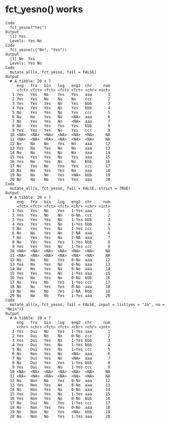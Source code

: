 # fct_yesno() works

    Code
      fct_yesno("Yes")
    Output
      [1] Yes
      Levels: Yes No
    Code
      fct_yesno(c("No", "Yes"))
    Output
      [1] No  Yes
      Levels: Yes No
    Code
      mutate_all(x, fct_yesno, fail = FALSE)
    Output
      # A tibble: 20 x 7
         eng   fra   bin   log   eng2  chr     num
         <fct> <fct> <fct> <fct> <fct> <chr> <int>
       1 Yes   Yes   No    Yes   Yes   aaa       1
       2 Yes   Yes   No    No    No    ccc       2
       3 Yes   Yes   Yes   No    Yes   bbb       3
       4 Yes   Yes   Yes   No    Yes   bbb       4
       5 No    Yes   Yes   No    Yes   ccc       5
       6 No    No    Yes   No    <NA>  aaa       6
       7 No    Yes   Yes   No    <NA>  aaa       7
       8 No    Yes   Yes   Yes   Yes   bbb       8
       9 Yes   Yes   Yes   No    Yes   ccc       9
      10 <NA>  <NA>  <NA>  <NA>  <NA>  <NA>     NA
      11 <NA>  <NA>  <NA>  <NA>  <NA>  <NA>     NA
      12 No    No    No    Yes   No    aaa      12
      13 Yes   No    Yes   No    No    aaa      13
      14 No    No    Yes   No    No    aaa      14
      15 Yes   Yes   Yes   No    Yes   aaa      15
      16 Yes   No    Yes   No    No    bbb      16
      17 No    Yes   No    Yes   Yes   ccc      17
      18 No    No    Yes   Yes   No    aaa      18
      19 No    No    No    Yes   <NA>  bbb      19
      20 No    No    No    Yes   Yes   aaa      20
    Code
      mutate_all(x, fct_yesno, fail = FALSE, strict = TRUE)
    Output
      # A tibble: 20 x 7
         eng   fra   bin   log   eng2  chr     num
         <fct> <fct> <fct> <fct> <chr> <chr> <int>
       1 Yes   Yes   No    Yes   1-Yes aaa       1
       2 Yes   Yes   No    No    0-No  ccc       2
       3 Yes   Yes   Yes   No    1-Yes bbb       3
       4 Yes   Yes   Yes   No    1-Yes bbb       4
       5 No    Yes   Yes   No    1-Yes ccc       5
       6 No    No    Yes   No    2-NA  aaa       6
       7 No    Yes   Yes   No    2-NA  aaa       7
       8 No    Yes   Yes   Yes   1-Yes bbb       8
       9 Yes   Yes   Yes   No    1-Yes ccc       9
      10 <NA>  <NA>  <NA>  <NA>  <NA>  <NA>     NA
      11 <NA>  <NA>  <NA>  <NA>  <NA>  <NA>     NA
      12 No    No    No    Yes   0-No  aaa      12
      13 Yes   No    Yes   No    0-No  aaa      13
      14 No    No    Yes   No    0-No  aaa      14
      15 Yes   Yes   Yes   No    1-Yes aaa      15
      16 Yes   No    Yes   No    0-No  bbb      16
      17 No    Yes   No    Yes   1-Yes ccc      17
      18 No    No    Yes   Yes   0-No  aaa      18
      19 No    No    No    Yes   2-NA  bbb      19
      20 No    No    No    Yes   1-Yes aaa      20
    Code
      mutate_all(x, fct_yesno, fail = FALSE, input = list(yes = "Ja", no = "Nein"))
    Output
      # A tibble: 20 x 7
         eng   fra   bin   log   eng2  chr     num
         <chr> <chr> <fct> <fct> <chr> <chr> <int>
       1 Yes   Oui   No    Yes   1-Yes aaa       1
       2 Yes   Oui   No    No    0-No  ccc       2
       3 Yes   Oui   Yes   No    1-Yes bbb       3
       4 Yes   Oui   Yes   No    1-Yes bbb       4
       5 No    Oui   Yes   No    1-Yes ccc       5
       6 No    Non   Yes   No    <NA>  aaa       6
       7 No    Oui   Yes   No    <NA>  aaa       7
       8 No    Oui   Yes   Yes   1-Yes bbb       8
       9 Yes   Oui   Yes   No    1-Yes ccc       9
      10 <NA>  <NA>  <NA>  <NA>  <NA>  <NA>     NA
      11 <NA>  <NA>  <NA>  <NA>  <NA>  <NA>     NA
      12 No    Non   No    Yes   0-No  aaa      12
      13 Yes   Non   Yes   No    0-No  aaa      13
      14 No    Non   Yes   No    0-No  aaa      14
      15 Yes   Oui   Yes   No    1-Yes aaa      15
      16 Yes   Non   Yes   No    0-No  bbb      16
      17 No    Oui   No    Yes   1-Yes ccc      17
      18 No    Non   Yes   Yes   0-No  aaa      18
      19 No    Non   No    Yes   <NA>  bbb      19
      20 No    Non   No    Yes   1-Yes aaa      20

